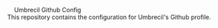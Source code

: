 <img src="https://umbrecil.vercel.app/assets/icon.svg" alt="" width="12px"/> Umbrecil Github Config\
This repository contains the configuration for Umbrecil's Github profile.
